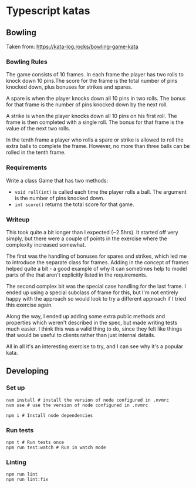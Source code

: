 # Typescript katas

## Bowling

Taken from: https://kata-log.rocks/bowling-game-kata

### Bowling Rules

The game consists of 10 frames. In each frame the player has two rolls to knock down 10 pins.The score for the frame is
the total number of pins knocked down, plus bonuses for strikes and spares.

A spare is when the player knocks down all 10 pins in two rolls. The bonus for that frame is the number of pins knocked
down by the next roll.

A strike is when the player knocks down all 10 pins on his first roll. The frame is then completed with a single roll.
The bonus for that frame is the value of the next two rolls.

In the tenth frame a player who rolls a spare or strike is allowed to roll the extra balls to complete the frame.
However, no more than three balls can be rolled in the tenth frame.

### Requirements

Write a class Game that has two methods:
* `void roll(int)` is called each time the player rolls a ball. The argument is the number of pins knocked down.
* `int score()` returns the total score for that game.

### Writeup

This took quite a bit longer than I expected (~2.5hrs). It started off very simply, but there were a couple of points in
the exercise where the complexity increased somewhat.

The first was the handling of bonuses for spares and strikes, which led me to introduce the separate class for frames.
Adding in the concept of frames helped quite a bit - a good example of why it can sometimes help to model parts of the
that aren't explicitly listed in the requirements.

The second complex bit was the special case handling for the last frame. I ended up using a special subclass of frame
for this, but I'm not entirely happy with the approach so would look to try a different approach if I tried this
exercise again.

Along the way, I ended up adding some extra public methods and properties which weren't described in the spec, but made 
writing tests much easier. I think this was a valid thing to do, since they felt like things that would be useful to 
clients rather than just internal details.

All in all it's an interesting exercise to try, and I can see why it's a popular kata.


## Developing

### Set up

```shell
nvm install # install the version of node configured in .nvmrc 
nvm use # use the version of node configured in .nvmrc 

npm i # Install node dependencies
```

### Run tests

```shell
npm t # Run tests once
npm run test:watch # Run in watch mode
```

### Linting

```shell
npm run lint
npm run lint:fix
```